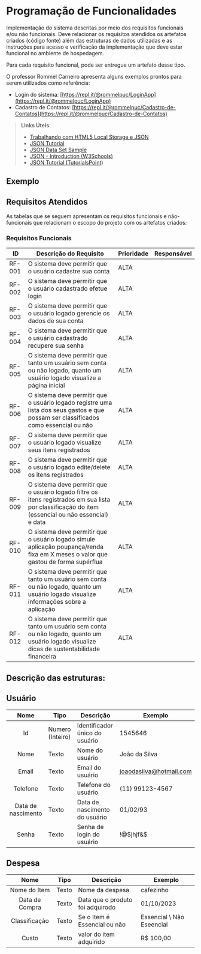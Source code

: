 # Programação de Funcionalidades

Implementação do sistema descritas por meio dos requisitos funcionais e/ou não funcionais. Deve relacionar os requisitos atendidos os artefatos criados (código fonte) além das estruturas de dados utilizadas e as instruções para acesso e verificação da implementação que deve estar funcional no ambiente de hospedagem.

Para cada requisito funcional, pode ser entregue um artefato desse tipo.

O professor Rommel Carneiro apresenta alguns exemplos prontos para serem utilizados como referência:
- Login do sistema: [https://repl.it/@rommelpuc/LoginApp](https://repl.it/@rommelpuc/LoginApp) 
- Cadastro de Contatos: [https://repl.it/@rommelpuc/Cadastro-de-Contatos](https://repl.it/@rommelpuc/Cadastro-de-Contatos)


> **Links Úteis**:
>
> - [Trabalhando com HTML5 Local Storage e JSON](https://www.devmedia.com.br/trabalhando-com-html5-local-storage-e-json/29045)
> - [JSON Tutorial](https://www.w3resource.com/JSON)
> - [JSON Data Set Sample](https://opensource.adobe.com/Spry/samples/data_region/JSONDataSetSample.html)
> - [JSON - Introduction (W3Schools)](https://www.w3schools.com/js/js_json_intro.asp)
> - [JSON Tutorial (TutorialsPoint)](https://www.tutorialspoint.com/json/index.htm)

## Exemplo

## Requisitos Atendidos

As tabelas que se seguem apresentam os requisitos funcionais e não-funcionais que relacionam o escopo do projeto com os artefatos criados:

### Requisitos Funcionais

|ID    | Descrição do Requisito  | Prioridade | Responsável |
|------|-----------------------------------------|----|----|
|RF-001| O sistema deve permitir que o usuário cadastre sua conta| ALTA |
|RF-002| O sistema deve permitir que o usuário cadastrado efetue login| ALTA |
|RF-003| O sistema deve permitir que o usuário logado gerencie os dados de sua conta| ALTA |
|RF-004| O sistema deve permitir que o usuário cadastrado recupere sua senha| ALTA |
|RF-005| O sistema deve permitir que tanto um usuário sem conta ou não logado, quanto um usuário logado visualize a página inicial| ALTA |
|RF-006| O sistema deve permitir que o usuário logado registre uma lista dos seus gastos e que possam ser classificados como essencial ou não| ALTA |
|RF-007| O sistema deve permitir que o usuário logado visualize seus itens registrados| ALTA |
|RF-008| O sistema deve permitir que o usuário logado edite/delete os itens registrados| ALTA |
|RF-009| O sistema deve permitir que o usuário logado filtre os itens registrados em sua lista por classificação do item (essencial ou não essencial) e data| ALTA |
|RF-010| O sistema deve permitir que o usuário logado simule aplicação poupança/renda fixa em X meses o valor que gastou de forma supérflua| ALTA |
|RF-011| O sistema deve permitir que tanto um usuário sem conta ou não logado, quanto um usuário logado visualize informações sobre a aplicação| ALTA |
|RF-012| O sistema deve permitir que tanto um usuário sem conta ou não logado, quanto um usuário logado visualize dicas de sustentabilidade financeira| ALTA |

## Descrição das estruturas:

## Usuário
|  **Nome**      | **Tipo**          | **Descrição**                             | **Exemplo**                                    |
|:--------------:|-------------------|-------------------------------------------|------------------------------------------------|
| Id             | Numero (Inteiro)  | Identificador único do usuário            | 1545646                                              |
| Nome        | Texto             | Nome do usuário                         | João da Silva                                 |
| Email      | Texto             | Email do usuário                      | joaodasilva@hotmail.com                           |
| Telefone  | Texto  | Telefone do usuário | (11) 99123-4567                                     |
| Data de nascimento  | Texto  | Data de nascimento do usuário | 01/02/93                                         |
| Senha  | Texto  | Senha de login do usuário | !@$jhjf&$                                      |


## Despesa
|  **Nome**      | **Tipo**          | **Descrição**                             | **Exemplo**                                    |
|:--------------:|-------------------|-------------------------------------------|------------------------------------------------|
| Nome do Item   | Texto             | Nome da despesa                           | cafezinho                                      |
| Data de Compra | Texto             | Data que o produto foi adquirodo          | 01/10/2023                                     |
| Classificação  | Texto             | Se o Item é Essencial ou não              | Essencial \ Não Eseencial                      |
| Custo          | Texto             | valor do item adquirido                   | R$ 100,00                                      |
